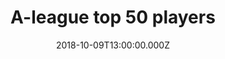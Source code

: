 ---
bylines: "Martin Banks"
capi: ""
date: "2018-10-09T13:00:00.000Z"
description: ""
preview: "https://d2n6ofw4o746cn.cloudfront.net/T3Interactives/2018/1018-aleague-top-male-players/dist/PROD/26f0d55a5f9f5f27da3281c1a40be0b3.html"
slug: "a-league-top-50-players"
tech: "vue.js"
thumb: ""
title: "A-league top 50  players"
---